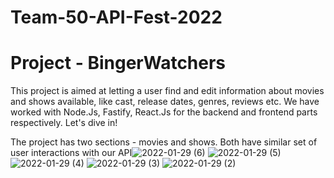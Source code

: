 # Team-50-API-Fest-2022
# Project - BingerWatchers
This project is aimed at letting a user find and edit information about movies and shows available, like cast, release dates, genres, reviews etc. We have worked with Node.Js, Fastify, React.Js for the backend and frontend parts respectively. Let's dive in!

The project has two sections - movies and shows. Both have similar set of user interactions with our API![2022-01-29 (6)](https://user-images.githubusercontent.com/57345247/151656807-d3ef6c36-153c-4513-9538-30e3f4fd6017.png)
![2022-01-29 (5)](https://user-images.githubusercontent.com/57345247/151656813-ce5796fc-9b08-4309-80f9-26d2f45e2606.png)
![2022-01-29 (4)](https://user-images.githubusercontent.com/57345247/151656819-3fb01186-5551-4a8e-b5aa-707fa0753124.png)
![2022-01-29 (3)](https://user-images.githubusercontent.com/57345247/151656823-c427e1a4-8126-4b5e-94fe-328e3b76bcea.png)
![2022-01-29 (2)](https://user-images.githubusercontent.com/57345247/151656824-ffbc7704-4514-4f5e-abe3-7434458de0b5.png)

